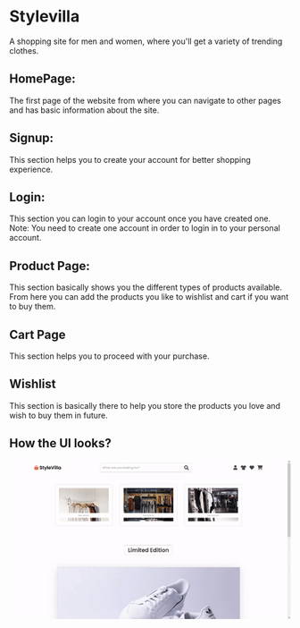 # Stylevilla
 A shopping site for men and women, where you'll get a variety of trending clothes.
 
## HomePage:
The first page of the website from where you can navigate to other pages and has basic information about the site.

## Signup:
This section helps you to create your account for better shopping experience.

## Login:
This section you can login to your account once you have created one.
Note: You need to create one account in order to login in to your personal account.

## Product Page:
This section basically shows you the different types of products available.
From here you can add the products you like to wishlist and cart if you want to buy them.

## Cart Page
This section helps you to proceed with your purchase.

## Wishlist
This section is basically there to help you store the products you love and wish to buy them in future.

## How the UI looks?
![Stylevilla](https://github.com/sahiba0915/Stylevilla/blob/dev/StyleVilla.gif)


